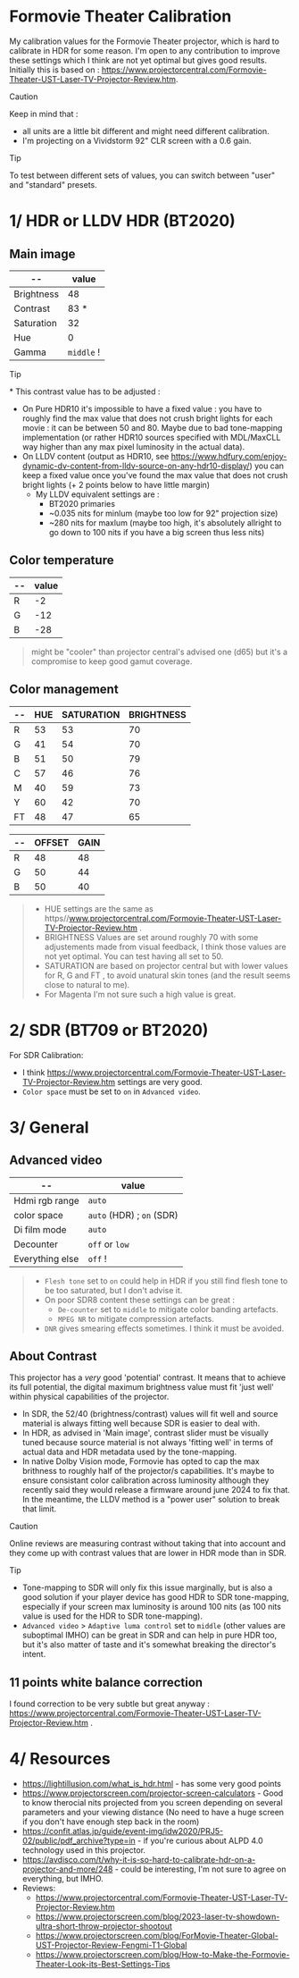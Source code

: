 # Formovie Theater Calibration

My calibration values for the Formovie Theater projector, which is hard to calibrate in HDR for some reason.
I'm open to any contribution to improve these settings which I think are not yet optimal but gives good results. 
Initially this is based on : https://www.projectorcentral.com/Formovie-Theater-UST-Laser-TV-Projector-Review.htm.

> [!CAUTION]
> Keep in mind that :
> - all units are a little bit different and might need different calibration.
> - I'm projecting on a Vividstorm 92" CLR screen with a 0.6 gain.

> [!TIP]
> To test between different sets of values, you can switch between "user" and "standard" presets.

# 1/ HDR or LLDV HDR (BT2020)

## Main image
-- |  value  
----- | ----
Brightness | 48
Contrast   | 83 *
Saturation | 32
Hue        | 0
Gamma      | ``middle`` !

> [!TIP]
> \* This contrast value has to be adjusted :
> - On Pure HDR10 it's impossible to have a fixed value : you have to roughly find the max value that does not crush bright lights for each movie : it can be between 50 and 80. Maybe due to bad tone-mapping implementation (or rather HDR10 sources specified with MDL/MaxCLL way higher than any max pixel luminosity in the actual data).
> - On LLDV content (output as HDR10, see https://www.hdfury.com/enjoy-dynamic-dv-content-from-lldv-source-on-any-hdr10-display/) you can keep a fixed value once you've found the max value that does not crush bright lights (+ 2 points below to have little margin)
>   - My LLDV equivalent settings are :
>     - BT2020 primaries
>     - ~0.035 nits for minlum (maybe too low for 92" projection size)
>     - ~280 nits for maxlum (maybe too high, it's absolutely allright to go down to 100 nits if you have a big screen thus less nits)

## Color temperature
--  | value
---- | ----
R | -2
G | -12
B | -28

> might be "cooler" than projector central's advised one (d65) but it's a compromise to keep good gamut coverage.

## Color management

-- | HUE | SATURATION | BRIGHTNESS
---- | ---- | ---- | ----
R | 53 | 53 | 70 
G | 41 | 54 | 70 
B | 51 | 50 | 79 
C | 57 | 46 | 76 
M | 40 | 59 | 73 
Y | 60 | 42 | 70 
FT | 48 | 47 | 65 

--  | OFFSET |  GAIN
---- | ---- | ----
R | 48 | 48
G | 50 | 44
B | 50 | 40

> - HUE settings are the same as https//www.projectorcentral.com/Formovie-Theater-UST-Laser-TV-Projector-Review.htm .
> - BRIGHTNESS Values are set around roughly 70 with some adjustements made from visual feedback, I think those values are not yet optimal. You can test having all set to 50.
> - SATURATION are based on projector central but with lower values for R, G and FT , to avoid unatural skin tones (and the result seems close to natural to me).
> - For Magenta I'm not sure such a high value is great.


# 2/ SDR (BT709 or BT2020)
For SDR Calibration:
- I think https://www.projectorcentral.com/Formovie-Theater-UST-Laser-TV-Projector-Review.htm settings are very good.
- ``Color space`` must be set to ``on`` in ``Advanced video``.

# 3/ General

## Advanced video
--  | value
---- | ----
Hdmi rgb range | ``auto``
color space | ``auto`` (HDR) ; ``on`` (SDR) 
Di film mode | ``auto``
Decounter | ``off`` or ``low``
Everything else | ``off`` !

> - ``Flesh tone`` set to ``on`` could help in HDR if you still find flesh tone to be too saturated, but I don't advise it.
> - On poor SDR8 content these settings can be great :
>   - ``De-counter`` set to ``middle`` to mitigate color banding artefacts. 
>   - ``MPEG NR`` to mitigate compression artefacts.
> - ``DNR`` gives smearing effects sometimes. I think it must be avoided.  

## About Contrast
This projector has a *very* good 'potential' contrast. It means that to achieve its full potential, the digital maximum brightness value must fit 'just well' within physical capabilities of the projector.
- In SDR, the 52/40 (brightness/contrast) values will fit well and source material is always fitting well because SDR is easier to deal with.
- In HDR, as advised in 'Main image', contrast slider must be visually tuned because source material is not always 'fitting well' in terms of actual data and HDR metadata used by the tone-mapping.
- In native Dolby Vision mode, Formovie has opted to cap the max brithness to roughly half of the projector/s capabilities. It's maybe to ensure consistant color calibration across luminosity although they recently said they would release a firmware around june 2024 to fix that. In the meantime, the LLDV method is a "power user" solution to break that limit.

> [!CAUTION]
> Online reviews are measuring contrast without taking that into account and they come up with contrast values that are lower in HDR mode than in SDR.

> [!TIP]
> - Tone-mapping to SDR will only fix this issue marginally, but is also a good solution if your player device has good HDR to SDR tone-mapping, especially if your screen max luminosity is around 100 nits (as 100 nits value is used for the HDR to SDR tone-mapping).
> - ``Advanced video`` > ``Adaptive luma control`` set to ``middle`` (other values are suboptimal IMHO) can be great in SDR and can help in pure HDR too, but it's also matter of taste and it's somewhat breaking the director's intent.

## 11 points white balance correction
I found correction to be very subtle but great anyway : https://www.projectorcentral.com/Formovie-Theater-UST-Laser-TV-Projector-Review.htm .

# 4/ Resources
- https://lightillusion.com/what_is_hdr.html - has some very good points
- https://www.projectorscreen.com/projector-screen-calculators - Good to know therocial nits projected from you screen depending on several parameters and your viewing distance (No need to have a huge screen if you don't have enough step back in the room)
- https://confit.atlas.jp/guide/event-img/idw2020/PRJ5-02/public/pdf_archive?type=in - if you're curious about ALPD 4.0 technology used in this projector.
- https://avdisco.com/t/why-it-is-so-hard-to-calibrate-hdr-on-a-projector-and-more/248 - could be interesting, I'm not sure to agree on everything, but IMHO.
- Reviews:
  - https://www.projectorcentral.com/Formovie-Theater-UST-Laser-TV-Projector-Review.htm
  - https://www.projectorscreen.com/blog/2023-laser-tv-showdown-ultra-short-throw-projector-shootout
  - https://www.projectorscreen.com/blog/ForMovie-Theater-Global-UST-Projector-Review-Fengmi-T1-Global
  - https://www.projectorscreen.com/blog/How-to-Make-the-Formovie-Theater-Look-its-Best-Settings-Tips
